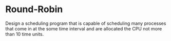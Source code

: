 # Round-Robin
Design a scheduling program that is capable of scheduling many processes that come in at the some time interval and are allocated the CPU not more than 10 time units. 
